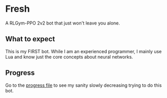 # Fresh
A RLGym-PPO 2v2 bot that just won't leave you alone.

## What to expect
This is my FIRST bot.
While I am an experienced programmer, I mainly use Lua and know just the core concepts about neural networks.

## Progress
Go to the [progress file](PROGRESS.md) to see my sanity slowly decreasing trying to do this bot.
